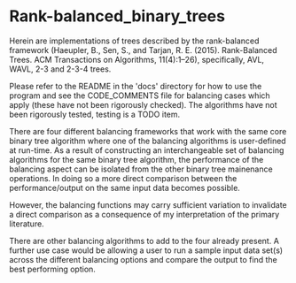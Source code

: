 # Rank-balanced_binary_trees

Herein are implementations of trees described by the rank-balanced framework (Haeupler, B., Sen, S., and Tarjan, R. E. (2015). Rank-Balanced Trees. ACM Transactions on Algorithms, 11(4):1–26), specifically, AVL, WAVL, 2-3 and 2-3-4 trees.

Please refer to the README in the 'docs' directory for how to use the program and see the CODE_COMMENTS file for balancing cases which apply (these have not been rigorously checked). The algorithms have not been rigorously tested, testing is a TODO item.

There are four different balancing frameworks that work with the same core binary tree algorithm where one of the balancing algorithms is user-defined at run-time. As a result of constructing an interchangeable set of balancing algorithms for the same binary tree algorithm, the performance of the balancing aspect can be isolated from the other binary tree mainenance operations. In doing so a more direct comparison between the performance/output on the same input data becomes possible.

However, the balancing functions may carry sufficient variation to invalidate a direct comparison as a consequence of my interpretation of the primary literature.

There are other balancing algorithms to add to the four already present. A further use case would be allowing a user to run a sample input data set(s) across the different balancing options and compare the output to find the best performing option.
